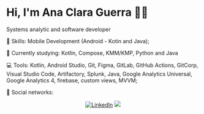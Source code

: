 # Hi, I'm Ana Clara Guerra :wave::smiley:

Systems analytic and software developer

:rocket:  Skills: Mobile Development (Android - Kotin and Java);

:rainbow:  Currently studying: Kotlin, Compose, KMM/KMP, Python and Java

:computer:  Tools: Kotlin, Android Studio, Git, Figma, GitLab, GitHub Actions, GitCorp, Visual Studio Code, Artifactory, Splunk, Java, Google Analytics Universal, Google Analytics 4, firebase, custom views, MVVM;

💌   Social networks: <p align="center">
    <a href="https://www.linkedin.com/in/ana-clara-guerra-740437147/"><img src="https://img.shields.io/badge/LinkedIn-%230077B5.svg?&style=flat-square&logo=linkedin&logoColor=white" alt="LinkedIn"></a>
  <a href="https://api.whatsapp.com/send?phone=5511999512933&text=Ol%C3%A1%20 Ana, tudo bem? Verifiquei o seu perfil e gostaria de iniciar uma conversa.%20" alt="WhatsApp"><img src="https://img.shields.io/badge/-WhatsApp-25d366?style=flat-square&labelColor=25d366&logo=whatsapp&logoColor=white&link=https://api.whatsapp.com/send?phone=5511999512933&text=Ol%C3%A1%20Ana!%20" /></a>
</p>


